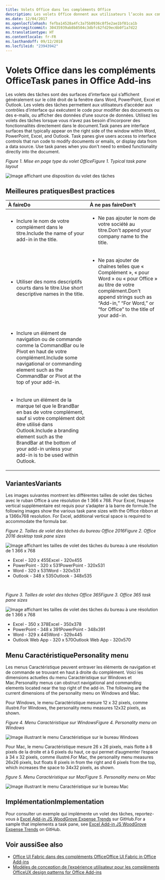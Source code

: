 ```yaml
---
title: Volets Office dans les compléments Office
description: Les volets Office donnent aux utilisateurs l’accès aux commandes de l’interface qui exécutent le code pour modifier des documents ou des emails, ou affichent des données à partir d’une source de données.
ms.date: 12/04/2017
ms.openlocfilehash: fefba14528a4fc3a75b0936c8f5e2ae1bf01ca1b
ms.sourcegitcommit: 30435939ab8b8504c3dbfc62fd29ec6b0f1a7d22
ms.translationtype: HT
ms.contentlocale: fr-FR
ms.lasthandoff: 09/12/2018
ms.locfileid: "23943942"
---
```

# <a name="task-panes-in-office-add-ins"></a><span data-ttu-id="73214-103">Volets Office dans les compléments Office</span><span class="sxs-lookup"><span data-stu-id="73214-103">Task panes in Office Add-ins</span></span>
 
<span data-ttu-id="73214-p101">Les volets des tâches sont des surfaces d’interface qui s’affichent généralement sur le côté droit de la fenêtre dans Word, PowerPoint, Excel et Outlook. Les volets des tâches permettent aux utilisateurs d’accéder aux contrôles d’interface qui exécutent le code pour modifier des documents ou des e-mails, ou afficher des données d’une source de données. Utilisez les volets des tâches lorsque vous n’avez pas besoin d’incorporer des fonctionnalités directement dans le document.</span><span class="sxs-lookup"><span data-stu-id="73214-p101">Task panes are interface surfaces that typically appear on the right side of the window within Word, PowerPoint, Excel, and Outlook. Task panes give users access to interface controls that run code to modify documents or emails, or display data from a data source. Use task panes when you don't need to embed functionality directly into the document.</span></span>

<span data-ttu-id="73214-107">*Figure 1. Mise en page type du volet Office*</span><span class="sxs-lookup"><span data-stu-id="73214-107">*Figure 1. Typical task pane layout*</span></span>

![Image affichant une disposition du volet des tâches](../images/overview-with-app-task-pane.png)

## <a name="best-practices"></a><span data-ttu-id="73214-109">Meilleures pratiques</span><span class="sxs-lookup"><span data-stu-id="73214-109">Best practices</span></span>

|<span data-ttu-id="73214-110">**À faire**</span><span class="sxs-lookup"><span data-stu-id="73214-110">**Do**</span></span>|<span data-ttu-id="73214-111">**À ne pas faire**</span><span class="sxs-lookup"><span data-stu-id="73214-111">**Don't**</span></span>|
|:-----|:--------|
|<ul><li><span data-ttu-id="73214-112">Inclure le nom de votre complément dans le titre.</span><span class="sxs-lookup"><span data-stu-id="73214-112">Include the name of your add-in in the title.</span></span></li></ul>|<ul><li><span data-ttu-id="73214-113">Ne pas ajouter le nom de votre société au titre.</span><span class="sxs-lookup"><span data-stu-id="73214-113">Don't append your company name to the title.</span></span></li></ul>|
|<ul><li><span data-ttu-id="73214-114">Utiliser des noms descriptifs courts dans le titre.</span><span class="sxs-lookup"><span data-stu-id="73214-114">Use short descriptive names in the title.</span></span></li></ul>|<ul><li><span data-ttu-id="73214-115">Ne pas ajouter de chaînes telles que « Complément », « pour Word » ou « pour Office » au titre de votre complément.</span><span class="sxs-lookup"><span data-stu-id="73214-115">Don't append strings such as “Add-in,” “For Word,” or “for Office” to the title of your add-in.</span></span></li></ul>|
|<ul><li><span data-ttu-id="73214-116">Inclure un élément de navigation ou de commande comme la CommandBar ou le Pivot en haut de votre complément.</span><span class="sxs-lookup"><span data-stu-id="73214-116">Include some navigational or commanding element such as the CommandBar or Pivot at the top of your add-in.</span></span></li></ul>||
|<ul><li><span data-ttu-id="73214-117">Inclure un élément de la marque tel que le BrandBar en bas de votre complément, sauf si votre complément doit être utilisé dans Outlook.</span><span class="sxs-lookup"><span data-stu-id="73214-117">Include a branding element such as the BrandBar at the bottom of your add-in unless your add-in is to be used within Outlook.</span></span></li></ul>||


## <a name="variants"></a><span data-ttu-id="73214-118">Variantes</span><span class="sxs-lookup"><span data-stu-id="73214-118">Variants</span></span>

<span data-ttu-id="73214-p102">Les images suivantes montrent les différentes tailles de volet des tâches avec le ruban Office à une résolution de 1 366 x 768. Pour Excel, l’espace vertical supplémentaire est requis pour s’adapter à la barre de formule.</span><span class="sxs-lookup"><span data-stu-id="73214-p102">The following images show the various task pane sizes with the Office ribbon at a 1366x768 resolution. For Excel, additional vertical space is required to accommodate the formula bar.</span></span>  

<span data-ttu-id="73214-121">*Figure 2. Tailles de volet des tâches du bureau Office 2016*</span><span class="sxs-lookup"><span data-stu-id="73214-121">*Figure 2. Office 2016 desktop task pane sizes*</span></span>

![Image affichant les tailles de volet des tâches du bureau à une résolution de 1 366 x 768](../images/add-in-taskpane-sizes-desktop.png)

- <span data-ttu-id="73214-123">Excel - 320 x 455</span><span class="sxs-lookup"><span data-stu-id="73214-123">Excel - 320x455</span></span>
- <span data-ttu-id="73214-124">PowerPoint - 320 x 531</span><span class="sxs-lookup"><span data-stu-id="73214-124">PowerPoint - 320x531</span></span>
- <span data-ttu-id="73214-125">Word - 320 x 531</span><span class="sxs-lookup"><span data-stu-id="73214-125">Word - 320x531</span></span>
- <span data-ttu-id="73214-126">Outlook - 348 x 535</span><span class="sxs-lookup"><span data-stu-id="73214-126">Outlook - 348x535</span></span>

<br/>

<span data-ttu-id="73214-127">*Figure 3. Tailles de volet des tâches Office 365*</span><span class="sxs-lookup"><span data-stu-id="73214-127">*Figure 3. Office 365 task pane sizes*</span></span>

![Image affichant les tailles de volet des tâches du bureau à une résolution de 1 366 x 768](../images/add-in-taskpane-sizes-online.png)

- <span data-ttu-id="73214-129">Excel - 350 x 378</span><span class="sxs-lookup"><span data-stu-id="73214-129">Excel - 350x378</span></span>
- <span data-ttu-id="73214-130">PowerPoint - 348 x 391</span><span class="sxs-lookup"><span data-stu-id="73214-130">PowerPoint - 348x391</span></span>
- <span data-ttu-id="73214-131">Word - 329 x 445</span><span class="sxs-lookup"><span data-stu-id="73214-131">Word - 329x445</span></span>
- <span data-ttu-id="73214-132">Outlook Web App - 320 x 570</span><span class="sxs-lookup"><span data-stu-id="73214-132">Outlook Web App - 320x570</span></span>

## <a name="personality-menu"></a><span data-ttu-id="73214-133">Menu Caractéristique</span><span class="sxs-lookup"><span data-stu-id="73214-133">Personality menu</span></span>

<span data-ttu-id="73214-p103">Les menus Caractéristique peuvent entraver les éléments de navigation et de commande se trouvant en haut à droite du complément. Voici les dimensions actuelles du menu Caractéristique sur Windows et Mac.</span><span class="sxs-lookup"><span data-stu-id="73214-p103">Personality menus can obstruct navigational and commanding elements located near the top right of the add-in. The following are the current dimensions of the personality menu on Windows and Mac.</span></span>

<span data-ttu-id="73214-136">Pour Windows, le menu Caractéristique mesure 12 x 32 pixels, comme illustré.</span><span class="sxs-lookup"><span data-stu-id="73214-136">For Windows, the personality menu measures 12x32 pixels, as shown.</span></span>

<span data-ttu-id="73214-137">*Figure 4. Menu Caractéristique sur Windows*</span><span class="sxs-lookup"><span data-stu-id="73214-137">*Figure 4. Personality menu on Windows*</span></span>

![Image illustrant le menu Caractéristique sur le bureau Windows](../images/personality-menu-win.png)

<span data-ttu-id="73214-139">Pour Mac, le menu Caractéristique mesure 26 x 26 pixels, mais flotte à 8 pixels de la droite et à 6 pixels du haut, ce qui permet d’augmenter l’espace à 34 x 32 pixels, comme illustré.</span><span class="sxs-lookup"><span data-stu-id="73214-139">For Mac, the personality menu measures 26x26 pixels, but floats 8 pixels in from the right and 6 pixels from the top, which increases the space to 34x32 pixels, as shown.</span></span>

<span data-ttu-id="73214-140">*figure 5. Menu Caractéristique sur Mac*</span><span class="sxs-lookup"><span data-stu-id="73214-140">*Figure 5. Personality menu on Mac*</span></span>

![Image illustrant le menu Caractéristique sur le bureau Mac](../images/personality-menu-mac.png)

## <a name="implementation"></a><span data-ttu-id="73214-142">Implémentation</span><span class="sxs-lookup"><span data-stu-id="73214-142">Implementation</span></span>

<span data-ttu-id="73214-143">Pour consulter un exemple qui implémente un volet des tâches, reportez-vous à [Excel Add-in JS WoodGrove Expense Trends](https://github.com/OfficeDev/Excel-Add-in-WoodGrove-Expense-Trends) sur GitHub.</span><span class="sxs-lookup"><span data-stu-id="73214-143">For a sample that implements a task pane, see [Excel Add-in JS WoodGrove Expense Trends](https://github.com/OfficeDev/Excel-Add-in-WoodGrove-Expense-Trends) on GitHub.</span></span> 


## <a name="see-also"></a><span data-ttu-id="73214-144">Voir aussi</span><span class="sxs-lookup"><span data-stu-id="73214-144">See also</span></span>

- [<span data-ttu-id="73214-145">Office UI Fabric dans des compléments Office</span><span class="sxs-lookup"><span data-stu-id="73214-145">Office UI Fabric in Office Add-ins</span></span>](office-ui-fabric.md) 
- [<span data-ttu-id="73214-146">Modèles de conception de l’expérience utilisateur pour les compléments Office</span><span class="sxs-lookup"><span data-stu-id="73214-146">UX design patterns for Office Add-ins</span></span>](https://github.com/OfficeDev/Office-Add-in-UX-Design-Patterns-Code)


